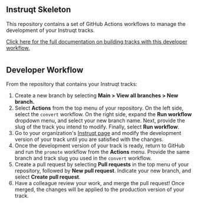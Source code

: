 ## Instruqt Skeleton

This repository contains a set of GitHub Actions workflows to manage the development of your Instruqt tracks. 

[Click here for the full documentation on building tracks with this developer workflow.](https://docs.instruqt.com/how-to-guides/build-tracks/maintain-a-developer-workflow#developer-workflow)
#
## Developer Workflow
From the repository that contains your Instruqt tracks:
1. Create a new branch by selecting **Main > View all branches > New branch.**
2. Select **Actions** from the top menu of your repository. On the left side, select the `convert` workflow. On the right side, expand the **Run workflow** dropdown menu, and select your new branch name. Next, provide the slug of the track you intend to modify. Finally, select **Run workflow**.
3. Go to your organization's [Instruqt page](https://play.instruqt.com/) and modify the development version of your track until you are satisfied with the changes.
4. Once the development version of your track is ready, return to GitHub and run the `promote` workflow from the **Actions** menu. Provide the same branch and track slug you used in the `convert` workflow.
5. Create a pull request by selecting **Pull requests** in the top menu of your repository, followed by **New pull request**. Indicate your new branch, and select **Create pull request**. 
6. Have a colleague review your work, and merge the pull request! Once merged, the changes will be applied to the production version of your track.
